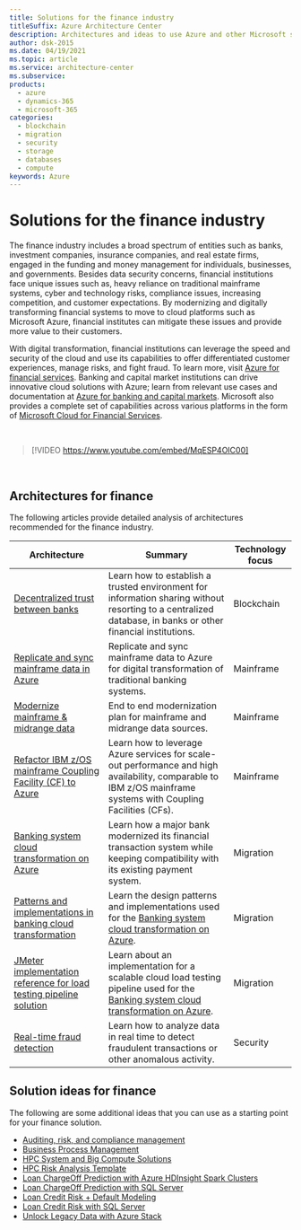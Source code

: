 ```yaml
---
title: Solutions for the finance industry
titleSuffix: Azure Architecture Center
description: Architectures and ideas to use Azure and other Microsoft services for building efficient and reliable finance solutions.
author: dsk-2015
ms.date: 04/19/2021
ms.topic: article
ms.service: architecture-center
ms.subservice: 
products:
  - azure
  - dynamics-365
  - microsoft-365
categories:
  - blockchain
  - migration
  - security
  - storage
  - databases
  - compute
keywords: Azure
---
```


# Solutions for the finance industry

The finance industry includes a broad spectrum of entities such as banks, investment companies, insurance companies, and real estate firms, engaged in the funding and money management for individuals, businesses, and governments. Besides data security concerns, financial institutions face unique issues such as, heavy reliance on traditional mainframe systems, cyber and technology risks, compliance issues, increasing competition, and customer expectations. By modernizing and digitally transforming financial systems to move to cloud platforms such as Microsoft Azure, financial institutes can mitigate these issues and provide more value to their customers.

With digital transformation, financial institutions can leverage the speed and security of the cloud and use its capabilities to offer differentiated customer experiences, manage risks, and fight fraud. To learn more, visit [Azure for financial services](https://azure.microsoft.com/industries/financial/). Banking and capital market institutions can drive innovative cloud solutions with Azure; learn from relevant use cases and documentation at [Azure for banking and capital markets](https://azure.microsoft.com/industries/financial/banking/). Microsoft also provides a complete set of capabilities across various platforms in the form of [Microsoft Cloud for Financial Services](https://www.microsoft.com/industry/financial-services/microsoft-cloud-for-financial-services).

<br>

> [!VIDEO https://www.youtube.com/embed/MqESP4OIC00]

<br>

## Architectures for finance

The following articles provide detailed analysis of architectures recommended for the finance industry.

| Architecture | Summary | Technology focus |
| ------- | ------- | ------- |
| [Decentralized trust between banks](../example-scenario/apps/decentralized-trust.yml) | Learn how to establish a trusted environment for information sharing without resorting to a centralized database, in banks or other financial institutions. | Blockchain |
| [Replicate and sync mainframe data in Azure](../reference-architectures/migration/sync-mainframe-data-with-azure.yml) | Replicate and sync mainframe data to Azure for digital transformation of traditional banking systems. | Mainframe |
| [Modernize mainframe & midrange data](../reference-architectures/migration/modernize-mainframe-data-to-azure.yml) | End to end modernization plan for mainframe and midrange data sources. | Mainframe |
| [Refactor IBM z/OS mainframe Coupling Facility (CF) to Azure](../reference-architectures/zos/refactor-zos-coupling-facility.yml) | Learn how to leverage Azure services for scale-out performance and high availability, comparable to IBM z/OS mainframe systems with Coupling Facilities (CFs). | Mainframe |
| [Banking system cloud transformation on Azure](../example-scenario/banking/banking-system-cloud-transformation.yml) | Learn how a major bank modernized its financial transaction system while keeping compatibility with its existing payment system. | Migration |
| [Patterns and implementations in banking cloud transformation](../example-scenario/banking/patterns-and-implementations.yml) | Learn the design patterns and implementations used for the [Banking system cloud transformation on Azure](../example-scenario/banking/banking-system-cloud-transformation.yml). | Migration |
| [JMeter implementation reference for load testing pipeline solution](../example-scenario/banking/jmeter-load-testing-pipeline-implementation-reference.yml) | Learn about an implementation for a scalable cloud load testing pipeline used for the [Banking system cloud transformation on Azure](../example-scenario/banking/banking-system-cloud-transformation.yml). | Migration |
| [Real-time fraud detection](../example-scenario/data/fraud-detection.yml) | Learn how to analyze data in real time to detect fraudulent transactions or other anomalous activity. | Security |

## Solution ideas for finance

The following are some additional ideas that you can use as a starting point for your finance solution.

- [Auditing, risk, and compliance management](../solution-ideas/articles/auditing-and-risk-compliance.yml)
- [Business Process Management](../solution-ideas/articles/business-process-management.yml)
- [HPC System and Big Compute Solutions](../solution-ideas/articles/big-compute-with-azure-batch.yml)
- [HPC Risk Analysis Template](../solution-ideas/articles/hpc-risk-analysis.yml)
- [Loan ChargeOff Prediction with Azure HDInsight Spark Clusters](../solution-ideas/articles/loan-chargeoff-prediction-with-azure-hdinsight-spark-clusters.yml)
- [Loan ChargeOff Prediction with SQL Server](../solution-ideas/articles/loan-chargeoff-prediction-with-sql-server.yml)
- [Loan Credit Risk + Default Modeling](../solution-ideas/articles/loan-credit-risk-analyzer-and-default-modeling.yml)
- [Loan Credit Risk with SQL Server](../solution-ideas/articles/loan-credit-risk-with-sql-server.yml)
- [Unlock Legacy Data with Azure Stack](../solution-ideas/articles/unlock-legacy-data.yml)
